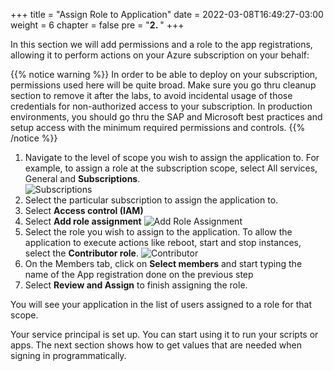 +++
title = "Assign Role to Application"
date = 2022-03-08T16:49:27-03:00
weight = 6
chapter = false
pre = "<b>2. </b>"
+++

In this section we will add permissions and a role to the app registrations, allowing it to perform actions on your Azure subscription on your behalf: 

{{% notice warning %}}
In order to be able to deploy on your subscription, permissions used here will be quite broad. Make sure you go thru cleanup section to remove it after the labs, to avoid incidental usage of those credentials for non-authorized access to your subscription. In production environments, you should go thru the SAP and Microsoft best practices and setup access with the minimum required permissions and controls. 
{{% /notice %}}

1. Navigate to the level of scope you wish to assign the application to. For example, to assign a role at the subscription scope, select All services, General and **Subscriptions**.  
![Subscriptions](/images/subscriptions1.png)
2. Select the particular subscription to assign the application to.
3. Select **Access control (IAM)**
4. Select **Add role assignment**
![Add Role Assignment](/images/subscriptions2.png?height=350px)
5. Select the role you wish to assign to the application. To allow the application to execute actions like reboot, start and stop instances, select the **Contributor role**.
![Contributor](/images/subscriptions3.png)
6. On the Members tab, click on **Select members** and start typing the name of the App registration done on the previous step
7. Select **Review and Assign** to finish assigning the role. 

You will see your application in the list of users assigned to a role for that scope.

Your service principal is set up. You can start using it to run your scripts or apps. 
The next section shows how to get values that are needed when signing in programmatically.

